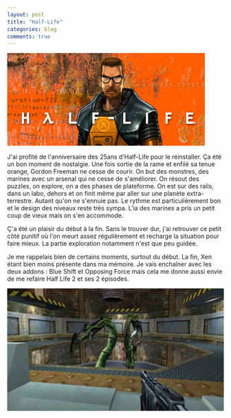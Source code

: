 ```yaml
---
layout: post
title: "Half-Life"
categories: blog
comments: true
---
```


![Half-Life](https://github.com/homeostasie/bouquins/raw/master/_pics/jv/hl/hl1-1.jpg)

J'ai profité de l'anniversaire des 25ans d'Half-Life pour le réinstaller. Ça été un bon moment de nostalgie. Une fois sortie de la rame et enfilé sa tenue orange, Gordon Freeman ne cesse de courir. On but des monstres, des marines avec un arsenal qui ne cesse de s'améliorer. On résout des puzzles, on explore, on a des phases de plateforme. On est sur des rails, dans un labo, dehors et on finit même par aller sur une planète extra-terrestre. Autant qu'on ne s'ennuie pas. Le rythme est particulièrement bon et le design des niveaux reste très sympa. L'ia des marines a pris un petit coup de vieux mais on s'en accommode.

Ç'a été un plaisir du début à la fin. Sans le trouver dur, j'ai retrouver ce petit côté punitif où l'on meurt assez régulièrement et recharge la situation pour faire mieux. La partie exploration notamment n'est que peu guidée. 

Je me rappelais bien de certains moments, surtout du début. La fin, Xen étant bien moins présente dans ma mémoire. Je vais enchaîner avec les deux addons : Blue Shift et Opposing Force mais cela me donne aussi envie de me refaire Half Life 2 et ses 2 épisodes. 

![Half-Life](https://github.com/homeostasie/bouquins/raw/master/_pics/jv/hl/hl1.jpg)